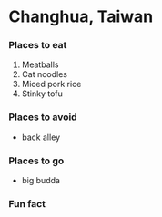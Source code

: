 # Changhua, Taiwan

### Places to eat
1. Meatballs
1. Cat noodles
1. Miced pork rice
1. Stinky tofu


### Places to avoid
- back alley

### Places to go
- big budda


### Fun fact
